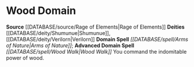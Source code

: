 ﻿---
advanced_apocryphal_spell: null
advanced_domain_spell: '[[DATABASE/spell/Wood Walk|Wood Walk]]'
apocryphal_spell: null
deity:
- '[[DATABASE/deity/Shumunue|Shumunue]]'
- '[[DATABASE/deity/Verilorn|Verilorn]]'
domain:
- '[[DATABASE/domain/Wood Domain|Wood]]'
domain_spell: '[[DATABASE/spell/Arms of Nature|Arms of Nature]]'
id: '63'
name: Wood Domain
rarity: Common
rus_type_level: null
source: '[[DATABASE/source/Rage of Elements|Rage of Elements]]'
trait: null
type: Domain

---
# Wood Domain

**Source** [[DATABASE/source/Rage of Elements|Rage of Elements]]
**Deities** [[DATABASE/deity/Shumunue|Shumunue]], [[DATABASE/deity/Verilorn|Verilorn]]
**Domain Spell** _[[DATABASE/spell/Arms of Nature|Arms of Nature]]_; **Advanced Domain Spell** _[[DATABASE/spell/Wood Walk|Wood Walk]]_
You command the indomitable power of wood.